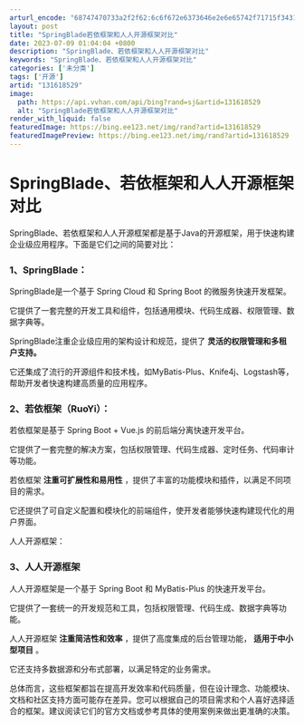 ```yaml
---
arturl_encode: "68747470733a2f2f62:6c6f672e6373646e2e6e65742f71715f34313738373831322f:61727469636c652f64657461696c732f313331363138353239"
layout: post
title: "SpringBlade若依框架和人人开源框架对比"
date: 2023-07-09 01:04:04 +0800
description: "SpringBlade、若依框架和人人开源框架对比"
keywords: "SpringBlade、若依框架和人人开源框架对比"
categories: ['未分类']
tags: ['开源']
artid: "131618529"
image:
  path: https://api.vvhan.com/api/bing?rand=sj&artid=131618529
  alt: "SpringBlade若依框架和人人开源框架对比"
render_with_liquid: false
featuredImage: https://bing.ee123.net/img/rand?artid=131618529
featuredImagePreview: https://bing.ee123.net/img/rand?artid=131618529
---
```


# SpringBlade、若依框架和人人开源框架对比

SpringBlade、若依框架和人人开源框架都是基于Java的开源框架，用于快速构建企业级应用程序。下面是它们之间的简要对比：

### 1、SpringBlade：

SpringBlade是一个基于 Spring Cloud 和 Spring Boot 的微服务快速开发框架。
  
它提供了一套完整的开发工具和组件，包括通用模块、代码生成器、权限管理、数据字典等。
  
SpringBlade注重企业级应用的架构设计和规范，提供了
**灵活的权限管理和多租户支持。**
  
它还集成了流行的开源组件和技术栈，如MyBatis-Plus、Knife4j、Logstash等，帮助开发者快速构建高质量的应用程序。

### 2、若依框架（RuoYi）：

若依框架是基于 Spring Boot + Vue.js 的前后端分离快速开发平台。
  
它提供了一套完整的解决方案，包括权限管理、代码生成器、定时任务、代码审计等功能。
  
若依框架
**注重可扩展性和易用性**
，提供了丰富的功能模块和插件，以满足不同项目的需求。
  
它还提供了可自定义配置和模块化的前端组件，使开发者能够快速构建现代化的用户界面。
  
人人开源框架：

### 3、人人开源框架

人人开源框架是一个基于 Spring Boot 和 MyBatis-Plus 的快速开发平台。
  
它提供了一套统一的开发规范和工具，包括权限管理、代码生成、数据字典等功能。
  
人人开源框架
**注重简洁性和效率**
，提供了高度集成的后台管理功能，
**适用于中小型项目**
。
  
它还支持多数据源和分布式部署，以满足特定的业务需求。

总体而言，这些框架都旨在提高开发效率和代码质量，但在设计理念、功能模块、文档和社区支持方面可能存在差异。您可以根据自己的项目需求和个人喜好选择适合的框架。建议阅读它们的官方文档或参考具体的使用案例来做出更准确的决策。